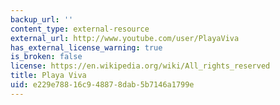 ```yaml
---
backup_url: ''
content_type: external-resource
external_url: http://www.youtube.com/user/PlayaViva
has_external_license_warning: true
is_broken: false
license: https://en.wikipedia.org/wiki/All_rights_reserved
title: Playa Viva
uid: e229e788-16c9-4887-8dab-5b7146a1799e
---
```

